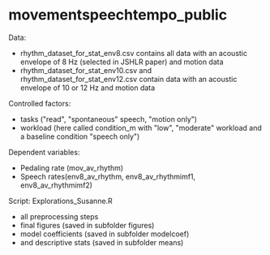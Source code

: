 # movementspeechtempo_public


Data: 
- rhythm_dataset_for_stat_env8.csv contains all data with an acoustic envelope of 8 Hz (selected in JSHLR paper) and motion data
- rhythm_dataset_for_stat_env10.csv and rhythm_dataset_for_stat_env12.csv contain data with an acoustic envelope of 10 or 12 Hz and motion data

Controlled factors:
- tasks ("read", "spontaneous" speech, "motion only")
- workload (here called condition_m with "low", "moderate" workload and a baseline condition "speech only")

Dependent variables:
- Pedaling rate (mov_av_rhythm)
- Speech rates(env8_av_rhythm, env8_av_rhythmimf1, env8_av_rhythmimf2)
  
Script: 
Explorations_Susanne.R 
- all preprocessing steps
- final figures (saved in subfolder figures)
- model coefficients (saved in subfolder modelcoef)
- and descriptive stats (saved in subfolder means)
 
